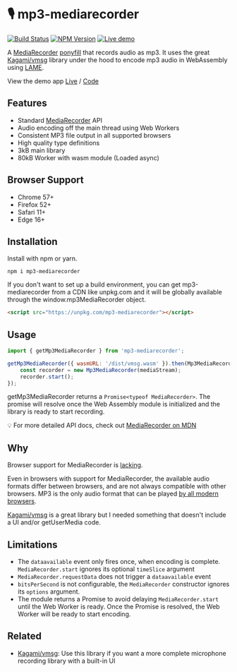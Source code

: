 # 🎙 mp3-mediarecorder

[![Build Status](https://travis-ci.com/eliasmeire/mp3-mediarecorder.svg?branch=master)](https://travis-ci.com/eliasmeire/mp3-mediarecorder) [![NPM Version](https://badge.fury.io/js/mp3-mediarecorder.svg?style=flat)](https://npmjs.org/package/mp3-mediarecorder) [![Live demo](https://img.shields.io/badge/live%20demo-available-blue.svg)](https://eliasmei.re/mp3-mediarecorder)

A [MediaRecorder](https://developer.mozilla.org/en-US/docs/Web/API/MediaRecorder) [ponyfill](https://ponyfill.com) that records audio as mp3. It uses the great [Kagami/vmsg](https://github.com/Kagami/vmsg) library under the hood to encode mp3 audio in WebAssembly using [LAME](http://lame.sourceforge.net/).

View the demo app [Live](https://eliasmei.re/mp3-mediarecorder) / [Code](demo)

## Features

-   Standard [MediaRecorder](https://developer.mozilla.org/en-US/docs/Web/API/MediaRecorder) API
-   Audio encoding off the main thread using Web Workers
-   Consistent MP3 file output in all supported browsers
-   High quality type definitions
-   3kB main library
-   80kB Worker with wasm module (Loaded async)

## Browser Support

-   Chrome 57+
-   Firefox 52+
-   Safari 11+
-   Edge 16+

## Installation

Install with npm or yarn.

```shell
npm i mp3-mediarecorder
```

If you don't want to set up a build environment, you can get mp3-mediarecorder from a CDN like unpkg.com and it will be globally available through the window.mp3MediaRecorder object.

```html
<script src="https://unpkg.com/mp3-mediarecorder"></script>
```

## Usage

```js
import { getMp3MediaRecorder } from 'mp3-mediarecorder';

getMp3MediaRecorder({ wasmURL: '/dist/vmsg.wasm' }).then(Mp3MediaRecorder => {
    const recorder = new Mp3MediaRecorder(mediaStream);
    recorder.start();
});
```

getMp3MediaRecorder returns a `Promise<typeof MediaRecorder>`. The promise will resolve once the Web Assembly module is initialized and the library is ready to start recording.

💡 For more detailed API docs, check out [MediaRecorder on MDN](https://developer.mozilla.org/en-US/docs/Web/API/MediaRecorder)

## Why

Browser support for MediaRecorder is [lacking](https://caniuse.com/#feat=mediarecorder).

Even in browsers with support for MediaRecorder, the available audio formats differ between browsers, and are not always compatible with other browsers. MP3 is the only audio format that can be played [by all modern browsers](https://developer.mozilla.org/en-US/docs/Web/HTML/Supported_media_formats#Browser_compatibility).

[Kagami/vmsg](https://github.com/Kagami/vmsg) is a great library but I needed something that doesn't include a UI and/or getUserMedia code.

## Limitations

-   The `dataavailable` event only fires once, when encoding is complete. `MediaRecorder.start` ignores its optional `timeSlice` argument
-   `MediaRecorder.requestData` does not trigger a `dataavailable` event
-   `bitsPerSecond` is not configurable, the `MediaRecorder` constructor ignores its `options` argument.
-   The module returns a Promise to avoid delaying `MediaRecorder.start` until the Web Worker is ready. Once the Promise is resolved, the Web Worker will be ready to start encoding.

## Related

-   [Kagami/vmsg](https://github.com/Kagami/vmsg): Use this library if you want a more complete microphone recording library with a built-in UI
